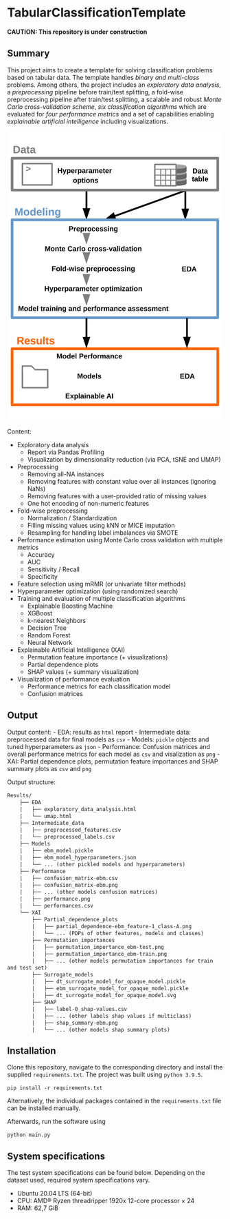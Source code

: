 # TabularClassificationTemplate

**CAUTION: This repository is under construction**


## Summary
This project aims to create a template for solving classification problems based on tabular data.
The template handles *binary and multi-class* problems. Among others, the project includes an *exploratory data analysis*, a *preprocessing* pipeline before train/test splitting, a fold-wise preprocessing pipeline after train/test splitting, a scalable and robust *Monte Carlo cross-validation scheme*, *six classification algorithms* which are evaluated for *four performance metrics* and a set of capabilities enabling *explainable artificial intelligence* including visualizations.

<img src="Assets/tct_flow_simple.png" alt="Workflow diagram" width="600"/>

Content:

- Exploratory data analysis 
    - Report via Pandas Profiling
    - Visualization by dimensionality reduction (via PCA, tSNE and UMAP)
- Preprocessing
    - Removing all-NA instances
    - Removing features with constant value over all instances (ignoring NaNs)
    - Removing features with a user-provided ratio of missing values
    - One hot encoding of non-numeric features
- Fold-wise preprocessing
    - Normalization / Standardization
    - Filling missing values using kNN or MICE imputation
    - Resampling for handling label imbalances via SMOTE
- Performance estimation using Monte Carlo cross validation with multiple metrics
    - Accuracy
    - AUC
    - Sensitivity / Recall
    - Specificity
- Feature selection using mRMR (or univariate filter methods)
- Hyperparameter optimization (using randomized search)
- Training and evaluation of multiple classification algorithms
    - Explainable Boosting Machine
    - XGBoost
    - k-nearest Neighbors
    - Decision Tree
    - Random Forest
    - Neural Network
- Explainable Artificial Intelligence (XAI)
    - Permutation feature importance (+ visualizations)
    - Partial dependence plots
    - SHAP values (+ summary visualization)
- Visualization of performance evaluation
    - Performance metrics for each classification model
    - Confusion matrices

## Output
Output content:
    - EDA: results as `html` report
    - Intermediate data: preprocessed data for final models as `csv`
    - Models: `pickle` objects and tuned hyperparameters as `json`
    - Performance: Confusion matrices and overall performance metrics for each model as `csv` and visalization as `png`
    - XAI: Partial dependence plots, permutation feature importances and SHAP summary plots as `csv` and `png`
    
Output structure:
    
```
Results/
    ├── EDA
    |   ├── exploratory_data_analysis.html
    |   └── umap.html
    ├── Intermediate_data
    |   ├── preprocessed_features.csv
    |   └── preprocessed_labels.csv
    ├── Models
    |   ├── ebm_model.pickle
    |   ├── ebm_model_hyperparameters.json
    |   └── ... (other pickled models and hyperparameters)
    ├── Performance
    |   ├── confusion_matrix-ebm.csv
    |   ├── confusion_matrix-ebm.png
    |   ├── ... (other models confusion matrices)
    |   ├── performance.png
    |   └── performances.csv
    └── XAI
        ├── Partial_dependence_plots
        |   ├── partial_dependence-ebm_feature-1_class-A.png
        |   └── ... (PDPs of other features, models and classes)
        ├── Permutation_importances   
        |   ├── permutation_importance_ebm-test.png
        |   ├── permutation_importance_ebm-train.png
        |   ├── ... (other models permutation importances for train and test set)
        ├── Surrogate_models
        |   ├── dt_surrogate_model_for_opaque_model.pickle
        |   ├── ebm_surrogate_model_for_opaque_model.pickle 
        |   ├── dt_surrogate_model_for_opaque_model.svg 
        ├── SHAP
        |   ├── label-0_shap-values.csv
        |   ├── ... (other labels shap values if multiclass)
        |   ├── shap_summary-ebm.png
        |   └── ... (other models shap summary plots)
```

## Installation
Clone this repository, navigate to the corresponding directory and install the supplied `requirements.txt`. The project was built using `python 3.9.5`.
```
pip install -r requirements.txt
```
Alternatively, the individual packages contained in the `requirements.txt` file can be installed manually.

Afterwards, run the software using 
```
python main.py
```

## System specifications
The test system specifications can be found below. Depending on the dataset used, required system specifications vary.

- Ubuntu 20.04 LTS (64-bit)
- CPU: AMD® Ryzen threadripper 1920x 12-core processor × 24 
- RAM: 62,7 GiB
